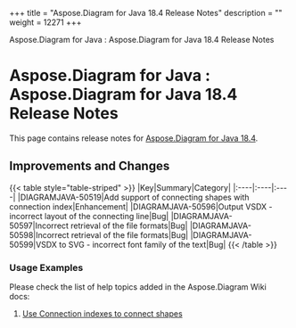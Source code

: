 +++
title = "Aspose.Diagram for Java 18.4 Release Notes" 
description = "" 
weight = 12271 
+++

Aspose.Diagram for Java : Aspose.Diagram for Java 18.4 Release Notes  

# Aspose.Diagram for Java : Aspose.Diagram for Java 18.4 Release Notes


This page contains release notes for [Aspose.Diagram for Java 18.4](https://repository.aspose.com/repo/com/aspose/aspose-diagram/18.4/).

## Improvements and Changes

{{< table style="table-striped" >}}
|Key|Summary|Category|
|:----|:----|:----|
|DIAGRAMJAVA-50519|Add support of connecting shapes with connection index|Enhancement|
|DIAGRAMJAVA-50596|Output VSDX - incorrect layout of the connecting line|Bug|
|DIAGRAMJAVA-50597|Incorrect retrieval of the file formats|Bug|
|DIAGRAMJAVA-50598|Incorrect retrieval of the file formats|Bug|
|DIAGRAMJAVA-50599|VSDX to SVG - incorrect font family of the text|Bug|
{{< /table >}}

### Usage Examples

Please check the list of help topics added in the Aspose.Diagram Wiki docs: 

1.  [Use Connection indexes to connect shapes](https://docs2.aspose.com/diagram/java/developerguide/knowledgebase/use+connection+indexes+to+connect+shapes)

